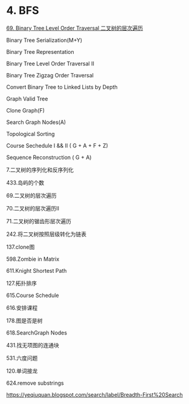 # 4. BFS

[69. Binary Tree Level Order Traversal 二叉树的层次遍历](https://github.com/xliu117/Leetcode/tree/master/step-by-step%20training/4.%20BFS/Leetcode%20102.%20Binary%20Tree%20Level%20Order%20Traversal)


Binary Tree Serialization(M+Y)

Binary Tree Representation

Binary Tree Level Order Traversal II

Binary Tree Zigzag Order Traversal

Convert Binary Tree to Linked Lists by Depth

Graph Valid Tree

Clone Graph(F)

Search Graph Nodes(A)

Topological Sorting

Course Sechedule I && II ( G + A + F + Z)

Sequence Reconstruction ( G + A)

7.二叉树的序列化和反序列化

433.岛屿的个数

69.二叉树的层次遍历

70.二叉树的层次遍历II

71.二叉树的锯齿形层次遍历

242.将二叉树按照层级转化为链表

137.clone图

598.Zombie in Matrix

611.Knight Shortest Path

127.拓扑排序

615.Course Schedule

616.安排课程

178.图是否是树

618.SearchGraph Nodes

431.找无项图的连通块

531.六度问题

120.单词接龙

624.remove substrings

https://yeqiuquan.blogspot.com/search/label/Breadth-First%20Search
